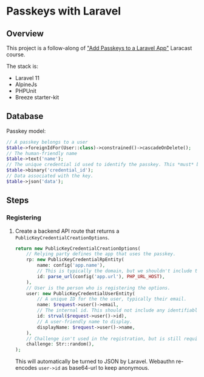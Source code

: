 # Passkeys with Laravel <!-- omit in toc -->

## Overview

This project is a follow-along of ["Add Passkeys to a Laravel App"](https://laracasts.com/series/add-passkeys-to-a-laravel-app/episodes/1) Laracast course.

The stack is:

- Laravel 11
- AlpineJs
- PHPUnit
- Breeze starter-kit

## Database

Passkey model:

```php
// A passkey belongs to a user
$table->foreignIdFor(User::class)->constrained()->cascadeOnDelete();
// The human-friendly name
$table->text('name');
// The unique credential id used to identify the passkey. This *must* be a binary type.
$table->binary('credential_id');
// Data associated with the key.
$table->json('data');
```

## Steps

### Registering

1. Create a backend API route that returns a `PublicKeyCredentialCreationOptions`.

    ```php
    return new PublicKeyCredentialCreationOptions(
        // Relying party defines the app that uses the passkey.
        rp: new PublicKeyCredentialRpEntity(
            name: config('app.name'),
            // This is typically the domain, but we shouldn't include the protocol. All subdomains are automatically included too.
            id: parse_url(config('app.url'), PHP_URL_HOST),
        ),
        // User is the person who is registering the options.
        user: new PublicKeyCredentialUserEntity(
            // A unique ID for the the user, typically their email.
            name: $request->user()->email,
            // The internal id. This should not include any identifiable information.
            id: strval($request->user()->id),
            // A user-friendly name to display.
            displayName: $request->user()->name,
        ),
        // Challenge isn't used in the registration, but is still required.
        challenge: Str::random(),
    );
    ```

    This will automatically be turned to JSON by Laravel.
    Webauthn re-encodes `user->id` as base64-url to keep anonymous.
